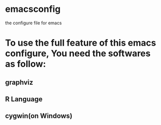 emacsconfig
===========

the configure file for emacs

# To use the full feature of this emacs configure, You need the softwares as follow:

## graphviz
## R Language
## cygwin(on Windows) 
